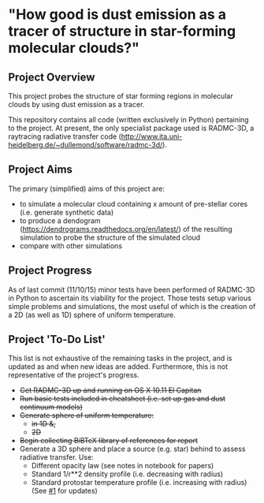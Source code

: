 "How good is dust emission as a tracer of structure in star-forming molecular clouds?"
================================================================================

Project Overview
----------------

This project probes the structure of star forming regions in molecular clouds
by using dust emission as a tracer.

This repository contains all code (written exclusively in Python) pertaining to
the project. At present, the only specialist package used is RADMC-3D, a raytracing
radiative transfer code (http://www.ita.uni-heidelberg.de/~dullemond/software/radmc-3d/).

Project Aims
------------

The primary (simplified) aims of this project are:

- to simulate a molecular cloud containing x amount of pre-stellar cores (i.e. generate synthetic data)
- to produce a dendogram (https://dendrograms.readthedocs.org/en/latest/) of the
  resulting simulation to probe the structure of the simulated cloud
- compare with other simulations

Project Progress
----------------

As of last commit (11/10/15) minor tests have been performed of RADMC-3D in Python
to ascertain its viability for the project. Those tests setup various simple
problems and simulations, the most useful of which is the creation of a 2D (as well
as 1D) sphere of uniform temperature.

Project 'To-Do List'
-------------------
This list is not exhaustive of the remaining tasks in the project, and is updated as and when
new ideas are added. Furthermore, this is not representative of the project's progress.

- ~~Get RADMC-3D up and running on OS X 10.11 El Capitan~~
- ~~Run basic tests included in cheatsheet (i.e. set up gas and dust continuum models)~~
- ~~Generate sphere of uniform temperature:~~
  - ~~in 1D &,~~
  - ~~2D~~
- ~~Begin collecting BiBTeX library of references for report~~
- Generate a 3D sphere and place a source (e.g. star) behind to assess radiative transfer. Use:
  - Different opacity law (see notes in notebook for papers)
  - Standard 1/r**2 density profile (i.e. decreasing with radius)
  - Standard protostar temperature profile (i.e. increasing with radius)
  (See [#1](https://github.com/tomasjames/ZiggyStarDust/issues/1) for updates)
